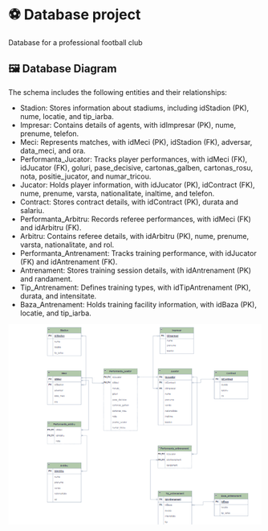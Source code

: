 # ⚽ Database project
Database for a professional football club

## 🖼 Database Diagram

The schema includes the following entities and their relationships:
- Stadion: Stores information about stadiums, including idStadion (PK), nume, locatie, and tip_iarba.
- Impresar: Contains details of agents, with idImpresar (PK), nume, prenume, telefon.
- Meci: Represents matches, with idMeci (PK), idStadion (FK), adversar, data_meci, and ora.
- Performanta_Jucator: Tracks player performances, with idMeci (FK), idJucator (FK), goluri, pase_decisive, cartonas_galben, cartonas_rosu, nota, positie_jucator, and numar_tricou.
- Jucator: Holds player information, with idJucator (PK), idContract (FK), nume, prenume, varsta, nationalitate, inaltime, and telefon.
- Contract: Stores contract details, with idContract (PK), durata and salariu.
- Performanta_Arbitru: Records referee performances, with idMeci (FK) and idArbitru (FK).
- Arbitru: Contains referee details, with idArbitru (PK), nume, prenume, varsta, nationalitate, and rol.
- Performanta_Antrenament: Tracks training performance, with idJucator (FK) and idAntrenament (FK).
- Antrenament: Stores training session details, with idAntrenament (PK) and randament.
- Tip_Antrenament: Defines training types, with idTipAntrenament (PK), durata, and intensitate.
- Baza_Antrenament: Holds training facility information, with idBaza (PK), locatie, and tip_iarba.

![Diagram](./diagrama.png)
